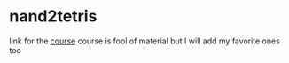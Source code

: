 # nand2tetris

link for the <a href="https://www.nand2tetris.org/course">course</a>
course is fool of material but I will add my favorite ones too
